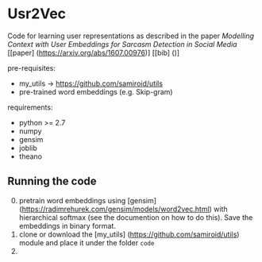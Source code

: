 Usr2Vec
=======

Code for learning user representations as described in the paper *Modelling Context with User Embeddings for Sarcasm Detection in Social Media* [[paper] (https://arxiv.org/abs/1607.00976)] [[bib] ()]

pre-requisites:

* my_utils -> https://github.com/samiroid/utils
* pre-trained word embeddings (e.g. Skip-gram)

requirements:
* python >= 2.7
* numpy
* gensim
* joblib
* theano


## Running the code

0. pretrain word embeddings using [gensim] (https://radimrehurek.com/gensim/models/word2vec.html) with hierarchical softmax (see the documention on how to do this). Save the embeddings in binary format.  
1. clone or download the [my_utils] (https://github.com/samiroid/utils) module and place it under the folder `code`
2. 

